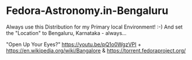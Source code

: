 # Fedora-Astronomy.in-Bengaluru
Always use this Distribution for my Primary local Environment! :-) And set the "Location" to Bengaluru, Karnataka - always...

"Open Up Your Eyes?"
https://youtu.be/pQ1o0WgzVPI +
https://en.wikipedia.org/wiki/Bangalore &
https://torrent.fedoraproject.org/
